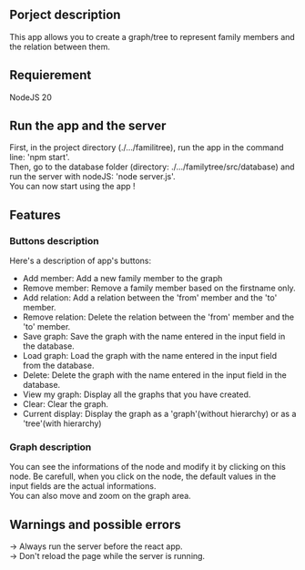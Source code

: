 <h2>Porject description</h2>
This app allows you to create a graph/tree to represent family members and the relation between them.

<h2>Requierement</h2>
NodeJS 20

<h2>Run the app and the server</h2>
<p>
  First, in the project directory (./.../familitree), run the app in the command line: 'npm start'.<br/>
 Then, go to the database folder (directory: ./.../familytree/src/database) and run the server with nodeJS: 'node server.js'.<br/>
 You can now start using the app !
</p>

<h2>Features</h2>
<h3>Buttons description</h3>
Here's a description of app's buttons:
<ul>
 <li>Add member: Add a new family member to the graph</li>
 <li>Remove member: Remove a family member based on the firstname only.</li>
 <li>Add relation: Add a relation between the 'from' member and the 'to' member.</li>
 <li>Remove relation: Delete the relation between the 'from' member and the 'to' member.</li>
 <li>Save graph: Save the graph with the name entered in the input field in the database.</li>
 <li>Load graph: Load the graph with the name entered in the input field from the database.</li>
 <li>Delete: Delete the graph with the name entered in the input field in the database.</li>
 <li>View my graph: Display all the graphs that you have created.</li>
 <li>Clear: Clear the graph.</li>
 <li>Current display: Display the graph as a 'graph'(without hierarchy) or as a 'tree'(with hierarchy)</li>
</ul>

<h3>Graph description</h3>
<p>
  You can see the informations of the node and modify it by clicking on this node. Be carefull, when you click on the node, the default values in the input fields are the actual informations.<br/>
  You can also move and zoom on the graph area.
</p>

<h2>Warnings and possible errors</h2>
-> Always run the server before the react app.<br/>
-> Don't reload the page while the server is running.
